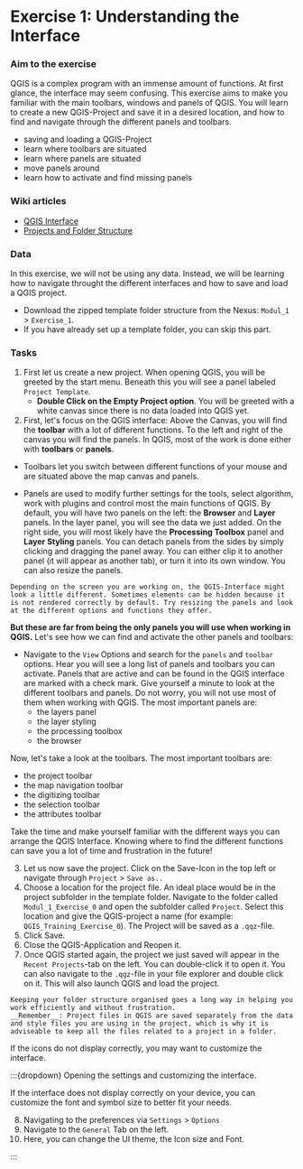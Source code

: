 # Exercise 1: Understanding the Interface

### Aim to the exercise

QGIS is a complex program with an immense amount of functions. At first glance, the interface may seem confusing. This exercise aims to make you familiar with the main toolbars, windows and panels of QGIS. You will learn to create a new QGIS-Project and save it in a desired location, and how to find and navigate through the different panels and toolbars.

- saving and loading a QGIS-Project
- learn where toolbars are situated
- learn where panels are situated
- move panels around
- learn how to activate and find missing panels

### Wiki articles

- [QGIS Interface](gis-training-resource-center\content\Wiki\en_qgis_interface_wiki.md)
- [Projects and Folder Structure](gis-training-resource-center\content\Wiki\en_qgis_projects_folder_structure_wiki.md)

### Data

In this exercise, we will not be using any data. Instead, we will be learning how to navigate throught the different interfaces and how to save and load a QGIS project.
- Download the zipped template folder structure from the Nexus: `Modul_1` > `Exercise_1`. 
- If you have already set up a template folder, you can skip this part. 

### Tasks

1. First let us create a new project. When opening QGIS, you will be greeted by the start menu. Beneath this you will see a panel labeled `Project Template`. 
    - __Double Click on the Empty Project option__. You will be greeted with a white canvas since there is no data loaded into QGIS yet. 
2. First, let's focus on the QGIS interface: Above the Canvas, you will find the __toolbar__ with a lot of different functions. To the left and right of the canvas you will find the panels. 
In QGIS, most of the work is done either with __toolbars__ or __panels__. 
- Toolbars let you switch between different functions of your mouse and are situated above the map canvas and panels. 

- Panels are used to modify further settings for the tools, select algorithm, work with plugins and control most the main functions of QGIS. By default, you will have two panels on the left: the __Browser__ and __Layer__ panels. In the layer panel, you will see the data we just added. On the right side, you will most likely have the __Processing Toolbox__ panel and __Layer Styling__ panels. You can detach panels from the sides by simply clicking and dragging the panel away. You can either clip it to another panel (it will appear as another tab), or turn it into its own window. 
You can also resize the panels.

```{TIP}
Depending on the screen you are working on, the QGIS-Interface might look a little different. Sometimes elements can be hidden because it is not rendered correctly by default. Try resizing the panels and look at the different options and functions they offer. 
```

__But these are far from being the only panels you will use when working in QGIS.__ Let's see how we can find and activate the other panels and toolbars:

- Navigate to the `View` Options and search for the `panels` and `toolbar` options. Hear you will see a long list of panels and toolbars you can activate. Panels that are active and can be found in the QGIS interface are marked with a check mark. Give yourself a minute to look at the different toolbars and panels. Do not worry, you will not use most of them when working with QGIS. The most important panels are: 
    - the layers panel
    - the layer styling
    - the processing toolbox
    - the browser

Now, let's take a look at the toolbars. The most important toolbars are:  
 - the project toolbar
 - the map navigation toolbar
 - the digitizing toolbar
 - the selection toolbar
 - the attributes toolbar

Take the time and make yourself familiar with the different ways you can arrange the QGIS Interface. Knowing where to find the different functions can save you a lot of time and frustration in the future!

3. Let us now save the project. Click on the Save-Icon in the top left or navigate through `Project` > `Save as..`
4. Choose a location for the project file. An ideal place would be in the project subfolder in the template folder. Navigate to the folder called `Modul_1_Exercise_0` and open the subfolder called `Project`. Select this location and give the QGIS-project a name (for example: `QGIS_Training_Exercise_0`). The Project will be saved as a `.qqz`-file.
5. Click Save.
6. Close the QGIS-Application and Reopen it.
7. Once QGIS started again, the project we just saved will appear in the `Recent Projects`-tab on the left. You can double-click it to open it. You can also navigate to the `.qgz`-file in your file explorer and double click on it. This will also launch QGIS and load the project. 

```{Tip}
Keeping your folder structure organised goes a long way in helping you work efficiently and without frustration.
__Remember__: Project files in QGIS are saved separately from the data and style files you are using in the project, which is why it is adviseable to keep all the files related to a project in a folder.
```

If the icons do not display correctly, you may want to customize the interface. 

:::{dropdown} Opening the settings and customizing the interface. 

If the interface does not display correctly on your device, you can customize the font and symbol size to better fit your needs.

8. Navigating to the preferences via `Settings` > `Options` 
9. Navigate to the `General` Tab on the left. 
10. Here, you can change the UI theme, the Icon size and Font.  

:::

